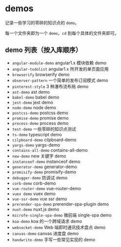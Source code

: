 # demos

记录一些学习的零碎的知识点的 `demo`。

每一个文件夹即为一个 `demo`，`cd` 到每个具体的文件夹即可。

## demo 列表（按入库顺序）

- `angular-module-demo` angular1.x 模块依赖 demo
- `angular-todolist` angular1.x 所开发的单页面应用
- `browserify` browserify demo
- `observer-pattern` 一个简单的发布订阅模式 demo
- `pinterest-style` 3 种瀑布流布局 demo
- `ast-demo` ast demo
- `babel-demo` babel demo
- `jest-demo` jest demo
- `node-demo` node demo
- `postcss-demo` postcss demo
- `promise-demo` promise demo
- `process-demo` process demo
- `test-demo` 一些零碎的知识点测试
- `ts-demo` typescript demo
- `cilpboard-demo` cilpboard-demo
- `yargs-demo` yargs-demo
- `contains-all-demo` contains-all-demo
- `new-demo` new 关键字 demo
- `instanceof-demo` instanceof demo
- `generator-demo` generator-demo
- `promisify-demo` promisify-demo
- `debugger-demo` 防调试 demo
- `corb-demo` corb-demo
- `vue-router-demo` vue-router-demo
- `vuex demo` vuex demo
- `vue-ssr-demo` vue ssr demo
- `prerender-spa-demo` prerender-spa-plugin demo
- `nuxt-demo` nuxt.js demo
- `microfe-single-spa-demo` 微前端 single-spa demo
- `koa-demo` koa 的一个跨域请求 demo
- `websocket-demo` Web 端即时通讯技术盘点 demo
- `canvas-demo` canvas 进度盘 demo
- `handwrite-demo` 手写一些常见实现的 demo
